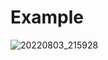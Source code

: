 # Example
![20220803_215928](https://user-images.githubusercontent.com/70370681/182628213-09f3d3c4-871d-4c7a-b28b-b0cf9252e30b.gif)
